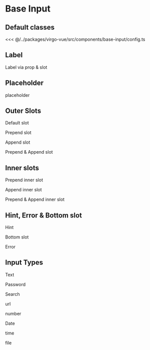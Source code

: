 <script lang="ts" setup>
import baseInputApi from '@virgo-ui/vue/component-meta/base-input.json';
</script>

# Base Input

## Default classes

<<< @/../packages/virgo-vue/src/components/base-input/config.ts

## Label

Label via prop & slot

<div class="grid grid-cols-2 gap-x-6">
    <div>
        <base-input label="Label">
            <template #default="props">
                <input type="text" v-bind="props" />
            </template>
        </base-input>
    </div>
    <div>
        <base-input id="form-x">
            <template #label>
                <label for="virgo-input-form-x">
                    <span>Awesome </span>
                    <span class="text-red">*</span>
                </label>
            </template>
            <template #default="props">
                <input type="text" v-bind="props" />
            </template>
        </base-input>
    </div>
</div>

## Placeholder

placeholder

<div class="grid grid-cols-2">
    <div>
        <base-input placeholder="Enter your email">
            <template #default="props">
                <input type="text" v-bind="props" />
            </template>
        </base-input>
    </div>
</div>

## Outer Slots

Default slot

<base-input>
<template #default="props">
<input type="text" v-bind="props" />
</template>
</base-input>

Prepend slot

<base-input>
<template #prepend>
<i class="i-bx-info-circle"></i>
</template>
<template #default="props">
<input type="text" v-bind="props" />
</template>
</base-input>

Append slot

<base-input>
<template #default="props">
<input type="text" v-bind="props" />
</template>
<template #append>
<i class="i-bx-info-circle"></i>
</template>
</base-input>

Prepend & Append slot

<base-input>
<template #prepend>
<i class="i-bx-info-circle"></i>
</template>
<template #default="props">
<input type="text" v-bind="props" />
</template>
<template #append>
<i class="i-bx-info-circle"></i>
</template>
</base-input>

## Inner slots

Prepend inner slot

<base-input>
<template #prepend-inner>
<i class="i-bx-dollar"></i>
</template>
<template #default="props">
<input type="text" v-bind="props" />
</template>
</base-input>

Append inner slot

<base-input>
<template #default="props">
<input type="text" v-bind="props" />
</template>
<template #append-inner>
<i class="i-bx-dollar"></i>
</template>
</base-input>

Prepend & Append inner slot

<base-input>
<template #prepend-inner>
<i class="i-bx-dollar"></i>
</template>
<template #default="props">
<input type="text" v-bind="props" />
</template>
<template #append-inner>
<i class="i-bx-dollar"></i>
</template>
</base-input>

## Hint, Error & Bottom slot

Hint

<base-input hint="We never share your email with anyone">
<template #prepend-inner>
<i class="i-bx-at"></i>
</template>
<template #default="props">
<input type="text" v-bind="props" />
</template>
</base-input>

Bottom slot

<base-input>
<template #default="props">
<input type="text" v-bind="props" />
</template>
<template #bottom>
<small class="inline-block w-full text-right">right aligned text</small>
</template>
</base-input>

Error

<base-input error="This field is required">
<template #prepend-inner>
<i class="i-bx-at"></i>
</template>
<template #default="props">
<input type="text" v-bind="props" />
</template>
</base-input>

## Input Types

Text

<base-input>
<template #default="props">
<input type="text" v-bind="props" />
</template>
</base-input>

Password

<base-input>
<template #default="props">
<input type="password" v-bind="props" />
</template>
</base-input>

Search

<base-input>
<template #default="props">
<input type="search" v-bind="props" />
</template>
</base-input>

url

<base-input>
<template #default="props">
<input type="url" v-bind="props" />
</template>
</base-input>

number

<base-input>
<template #default="props">
<input type="number" v-bind="props" />
</template>
</base-input>

Date

<base-input>
<template #default="props">
<input type="date" v-bind="props" />
</template>
</base-input>

time

<base-input>
<template #default="props">
<input type="time" v-bind="props" />
</template>
</base-input>

file

<base-input class="px-0" input-wrapper-classes="!px-0">
<template #default="props">
<input type="file" v-bind="props" class="file:rounded-lg file:border-none file:mr-4 file:px-4 file:py-3 file:text-gray-500 file:rounded-r-none file:bg-gray-100" />
</template>
</base-input>

<api title="Base Input" :api="baseInputApi"></api>
